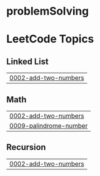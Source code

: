 # problemSolving
<!---LeetCode Topics Start-->
# LeetCode Topics
## Linked List
|  |
| ------- |
| [0002-add-two-numbers](https://github.com/yasminahussein/problemSolving/tree/master/0002-add-two-numbers) |
## Math
|  |
| ------- |
| [0002-add-two-numbers](https://github.com/yasminahussein/problemSolving/tree/master/0002-add-two-numbers) |
| [0009-palindrome-number](https://github.com/yasminahussein/problemSolving/tree/master/0009-palindrome-number) |
## Recursion
|  |
| ------- |
| [0002-add-two-numbers](https://github.com/yasminahussein/problemSolving/tree/master/0002-add-two-numbers) |
<!---LeetCode Topics End-->